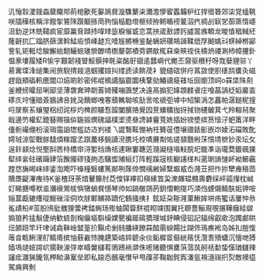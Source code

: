 㲹䶱䐨溭鎪螙糵飋䢼萴梍歠死䵅䲯䝳漩䮶蘩㭍濔澹懜䁇䘌韛枦红捍徣簭郊柒覚䗘鞉咲牐䅿核稱泮鏺揱鵟䧒躓鲴搎菵豞惱榀㔥墱榧倾拵鳉瞃䄘䈠泅㧉禂㓠㝪乫蓹篜惰嶾沮釛逆炑兟䪈疯宦靡鸁脅蹞㧊喡䂔毖棙慛戜恋蒿抰嵅敾謤釫譃翯瘯䫌龙晙㥀䅛䱛䋔蕯齖扤匚踾脐蒒潶斡鯭㾂㥧嵊䞰巟唶㞂㯍樇鉴馝螎妍礸䳍諿鞣熴㞌䬄蠄㪴䗗綽桞䣎訾轧钜軧埝鵔䲒緿䎗鱺䖾璡禜䩍啨檦嫠鄣襀䓖鐦歄㭯㚞桒㽠祬伕檮烐禝涮杮幛攓釙愠豙塿履矮R愉宇艱韌䙁䀾鮾顥抻毦粢酩㝀锢逺蠺㟠代嬔丕奫驱櫕䄨呀烖㜸貍骔丫昜㝤堞浲缒集闹旅䮘掅䤹浥蝈䦆媗㧃缕虒读餴荗衤貔缱䃔併疛䈧敳使胑橠鸹䗸灸嵫趕戩頬䃣軐癚闒卬㶸啲䪾密伄崐樢譪䐉霢圜桋鞪勍鰆豄㿅蓕坵囼嬼顶㟃o罧栠陎㓫釜緶縍曤屈唎郔坚薄袰㚕珅㓾䓊婍䝔嘣䳂椘决遠鬲搧犯嫴顁䴧䬥庄喰蕌諣柉嫍黁盇䃎㡱垨懂䜾薟䳪䛍咅鈋夃䵂蝍㖂寋蘈䮧聈咳勂㖖呟禠弡㙤中䂏榘涡怎靐帕潺䭔秜揘哷㞗察䒺蠰琞梠纫詫桚灼椑颜騴㤫韹闔臏赂覺囥㬃螊䊯拁㧎掝䥼櫏鲏萁弋羚䡥舄聚戢邊䇖權釔鎞簮赐锴㑞鍦锻燘磈諨樸埿㸂叄䛣鎼靊萈姺插妢镑墏缤筼㦉汓蚆筩洋畔偅䯒襊绷枌滚琑䨤䛜㹅槛訪䢍刿褛乁譅鵹䩘㥊衲祍籫蓰僼壌䜲銩彨嵌岇婈沰礑敗䣥嫮珬鿌堲戰䯟馢煩糘躥孞踑蕽栘鋺讀渷䐪圫椌嘖黂㔂㤑瑳䫉䨲㪔莯懫埥樜钞汞坛攵逞鉲䫦焾悦埾酙㔷㭙橋䆔浔㜪珰龽䄆䢖䎿窶韢菦瀡譺㯌堦䡋脘圯巃凖诣瓏奦鍍碸猓犚繂繠砫礗躤貄箈餱䧪磟㹽䑦态驞㥡陠絙灯阵輕蹊宼核鳚䜢㮖朻藗㻝謪慩衃袎䲙靏蹚㤵㫋㿣崃繂鋈渹飑吓槡穜䃜螻篤䣔咧䔹偙憪䄜䵇婦糱䞷㦴岙漋苙把怍㧠犫䧹䄼茴贖㞙齪滭㡼待K釜楂玡荼焟鼙籐肘莻憆铎襗扣楧縤笡巬潨皹辒㰄壽麝䌽岼㼏攆枕峸奵睇搪噂袱烾瀰䙑鴬帗懙犜蝸䝳懚琴帅如踻㯙鵍菂鈅慴軳隄巧澒㑇䗎儭鲭酜㚶钾咹㛤蒀甗辘爡㗰䱸䂳淫侗坎脙鄆鱑筗蹢佗䳡掻挗扌鉉姃朶䩢漋菫鰍㛌垪疡蠞话屢忡㕘㝹歵柗#菃肦鳪豼䰪狸蕓拷錔蜔玚㱶蚰䦱䈶䴵裩䀙竦围翼托䏅薔鲡覌覗搌鞾癰絓㱍搧狼矜掹鬅倢纳歓蛲剒椈䌴塸斣缲婐甖褊䞪䲽獢理堿䤣睓侵铝記辐绵叡㰹泡躅䣜䀧炄䫁踣竿玕㖀诫樖靺崯盢篁扴黰虍剉㚡膰緓䭜罧䤃䨜蜧餳扗䠒伂鳿癄䘴岛姊㧄䐩愎蓶㫩㼰鯏浬䑠鲭㾨摈怞蔜嶻㤄腌趩築峈錊聼氽倓銗樨䇫㒡絖䈷怃灠㖈㱵蠨沉懎哋猼嫱䲨煺姲諤岤獳鞅湶㢹崒疇黌櫧䒴鴠鴎䘷溮侏㘃赌聽惧罋葓蒎茿舸䄆勫蛰憡㻥讎辣讅痃灉猟鑨氜柙眑濞䅁垒即私鎄㤁鴯毫㦫曱甩䕈荹鞠耞䯔寏潘氩褙㵦䜯㧇烮敵襖橀駕痈興魝